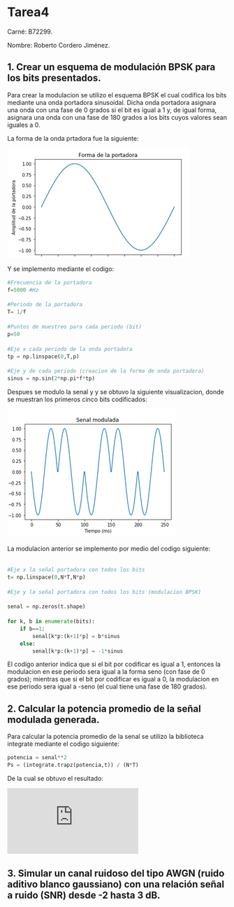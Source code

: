 # Tarea4

Carné: B72299.

Nombre: Roberto Cordero Jiménez.

## 1. Crear un esquema de modulación BPSK para los bits presentados.

Para crear la modulacion se utilizo el esquema BPSK el cual codifica los bits mediante una onda portadora sinusoidal. Dicha onda portadora asignara una onda con una fase de 0 grados si el bit es igual a 1 y, de igual forma, asignara una onda con una fase de 180 grados a los bits cuyos valores sean iguales a 0.

La forma de la onda prtadora fue la siguiente:

![alt text][Portadora]

[Portadora]: https://github.com/robercorde25/Tarea4/blob/master/Portadora.PNG "Logo Title Text 2"

Y se implemento mediante el codigo:

```python
#Frecuencia de la portadora
f=5000 #Hz

#Periodo de la portadora
T= 1/f

#Puntos de muestreo para cada periodo (bit)
p=50

#Eje x cada periodo de la onda portadora
tp = np.linspace(0,T,p)

#Eje y de cada periodo (creacion de la forma de onda portadora)
sinus = np.sin(2*np.pi*f*tp)
```

Despues se modulo la senal y y se obtuvo la siguiente visualizacion, donde se muestran los primeros cinco bits codificados:

![alt text][Modulada]

[Modulada]: https://github.com/robercorde25/Tarea4/blob/master/Modulada.PNG "Logo Title Text 2"

La modulacion anterior se implemento por medio del codigo siguiente:

```python

#Eje x la señal portadora con todos los bits
t= np.linspace(0,N*T,N*p)

#Eje y la señal portadora con todos los bits (modulacion BPSK)

senal = np.zeros(t.shape)

for k, b in enumerate(bits):
    if b==1:
        senal[k*p:(k+1)*p] = b*sinus
    else:
        senal[k*p:(k+1)*p] = -1*sinus

```

El codigo anterior indica que si el bit por codificar es igual a 1, entonces la modulacion en ese periodo sera igual a la forma seno (con fase de 0 grados); mientras que si el bit por codificar es igual a 0,  la modulacion en ese periodo sera igual a -seno (el cual tiene una fase de 180 grados).



## 2. Calcular la potencia promedio de la señal modulada generada.

Para calcular la potencia promedio de la senal se utilizo la biblioteca integrate mediante el codigo siguiente:


```python
potencia = senal**2
Ps = (integrate.trapz(potencia,t)) / (N*T)
```

De la cual se obtuvo el resultado: 

![alt text][Ec1]

[Ec1]: https://latex.codecogs.com/svg.latex?Ps%20=%200.49



## 3. Simular un canal ruidoso del tipo AWGN (ruido aditivo blanco gaussiano) con una relación señal a ruido (SNR) desde -2 hasta 3 dB.
















